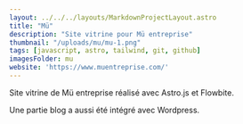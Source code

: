 ```yaml
---
layout: ../../../layouts/MarkdownProjectLayout.astro
title: "Mü"
description: "Site vitrine pour Mü entreprise"
thumbnail: "/uploads/mu/mu-1.png"
tags: [javascript, astro, tailwind, git, github]
imagesFolder: mu
website: 'https://www.muentreprise.com/'
---
```


Site vitrine de Mü entreprise réalisé avec Astro.js et Flowbite.

Une partie blog a aussi été intégré avec Wordpress.


